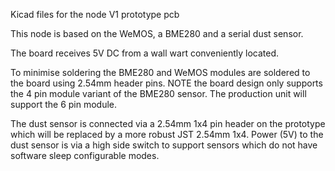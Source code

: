 Kicad files for the node V1 prototype pcb

This node is based on the WeMOS, a BME280 and a serial dust sensor.

The board receives 5V DC from a wall wart conveniently located.

To minimise soldering the BME280 and WeMOS modules are soldered to the board using 2.54mm header pins. NOTE the board design only supports the 4 pin module variant of the BME280 sensor. The production unit will support the 6 pin module.

The dust sensor is connected via a 2.54mm 1x4 pin header on the prototype which will be replaced by a more robust JST 2.54mm 1x4. Power (5V) to the dust sensor is via a high side switch to support sensors which do not have software sleep configurable modes.
